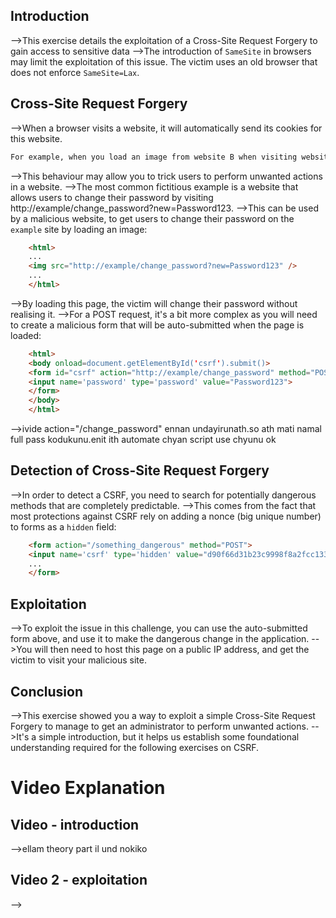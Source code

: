 ## Introduction
-->This exercise details the exploitation of a Cross-Site Request Forgery to gain access to sensitive data
-->The introduction of `SameSite` in browsers may limit the exploitation of this issue. The victim uses an old browser that does not enforce `SameSite=Lax`.

## Cross-Site Request Forgery
-->When a browser visits a website, it will automatically send its cookies for this website.
```r
For example, when you load an image from website B when visiting website A, your browser will automatically send your cookies for website B to website B and your cookies for website A to website A.
```
-->This behaviour may allow you to trick users to perform unwanted actions in a website.
-->The most common fictitious example is a website that allows users to change their password by visiting http://example/change_password?new=Password123.
-->This can be used by a malicious website, to get users to change their password on the `example` site by loading an image:
```html	
	<html>
	...
	<img src="http://example/change_password?new=Password123" /> 
	...
	</html>
```
-->By loading this page, the victim will change their password without realising it.
-->For a POST request, it's a bit more complex as you will need to create a malicious form that will be auto-submitted when the page is loaded:
```html
	<html>
	<body onload=document.getElementById('csrf').submit()>
	<form id="csrf" action="http://example/change_password" method="POST">
	<input name='password' type='password' value="Password123">
	</form>
	</body>
	</html>
```
-->ivide action="/change_password" ennan undayirunath.so ath mati namal full pass kodukunu.enit ith automate chyan script use chyunu ok
## Detection of Cross-Site Request Forgery
-->In order to detect a CSRF, you need to search for potentially dangerous methods that are completely predictable.
-->This comes from the fact that most protections against CSRF rely on adding a nonce (big unique number) to forms as a `hidden` field:
```html
	<form action="/something_dangerous" method="POST">
	<input name='csrf' type='hidden' value="d90f66d31b23c9998f8a2fcc1339481b">
	...
	</form>
```

## Exploitation
-->To exploit the issue in this challenge, you can use the auto-submitted form above, and use it to make the dangerous change in the application.
-->You will then need to host this page on a public IP address, and get the victim to visit your malicious site.

## Conclusion
-->This exercise showed you a way to exploit a simple Cross-Site Request Forgery to manage to get an administrator to perform unwanted actions.
-->It's a simple introduction, but it helps us establish some foundational understanding required for the following exercises on CSRF.

# Video Explanation
## Video - introduction
-->ellam theory part il und nokiko

## Video 2 - exploitation
-->